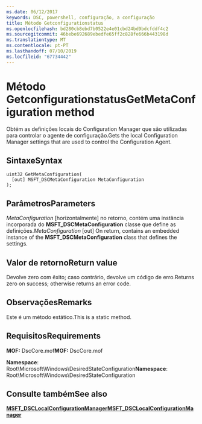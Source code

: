 ```yaml
---
ms.date: 06/12/2017
keywords: DSC, powershell, configuração, a configuração
title: Método Getconfigurationstatus
ms.openlocfilehash: bd280cb8ebd7b0522e4e01cbd24bd9bdcfddf4c2
ms.sourcegitcommit: 46bebe692689ebedfe65ff2c828fe666b443198d
ms.translationtype: MT
ms.contentlocale: pt-PT
ms.lasthandoff: 07/10/2019
ms.locfileid: "67734442"
---
```

# <a name="getmetaconfiguration-method"></a><span data-ttu-id="d6c5a-103">Método Getconfigurationstatus</span><span class="sxs-lookup"><span data-stu-id="d6c5a-103">GetMetaConfiguration method</span></span>

<span data-ttu-id="d6c5a-104">Obtém as definições locais do Configuration Manager que são utilizadas para controlar o agente de configuração.</span><span class="sxs-lookup"><span data-stu-id="d6c5a-104">Gets the local Configuration Manager settings that are used to control the Configuration Agent.</span></span>

## <a name="syntax"></a><span data-ttu-id="d6c5a-105">Sintaxe</span><span class="sxs-lookup"><span data-stu-id="d6c5a-105">Syntax</span></span>

```mof
uint32 GetMetaConfiguration(
  [out] MSFT_DSCMetaConfiguration MetaConfiguration
);
```

## <a name="parameters"></a><span data-ttu-id="d6c5a-106">Parâmetros</span><span class="sxs-lookup"><span data-stu-id="d6c5a-106">Parameters</span></span>

<span data-ttu-id="d6c5a-107">*MetaConfiguration* \[horizontalmente\] no retorno, contém uma instância incorporada do **MSFT_DSCMetaConfiguration** classe que define as definições.</span><span class="sxs-lookup"><span data-stu-id="d6c5a-107">*MetaConfiguration* \[out\] On return, contains an embedded instance of the **MSFT_DSCMetaConfiguration** class that defines the settings.</span></span>

## <a name="return-value"></a><span data-ttu-id="d6c5a-108">Valor de retorno</span><span class="sxs-lookup"><span data-stu-id="d6c5a-108">Return value</span></span>

<span data-ttu-id="d6c5a-109">Devolve zero com êxito; caso contrário, devolve um código de erro.</span><span class="sxs-lookup"><span data-stu-id="d6c5a-109">Returns zero on success; otherwise returns an error code.</span></span>

## <a name="remarks"></a><span data-ttu-id="d6c5a-110">Observações</span><span class="sxs-lookup"><span data-stu-id="d6c5a-110">Remarks</span></span>

<span data-ttu-id="d6c5a-111">Este é um método estático.</span><span class="sxs-lookup"><span data-stu-id="d6c5a-111">This is a static method.</span></span>

## <a name="requirements"></a><span data-ttu-id="d6c5a-112">Requisitos</span><span class="sxs-lookup"><span data-stu-id="d6c5a-112">Requirements</span></span>

<span data-ttu-id="d6c5a-113">**MOF:** DscCore.mof</span><span class="sxs-lookup"><span data-stu-id="d6c5a-113">**MOF:** DscCore.mof</span></span>

<span data-ttu-id="d6c5a-114">**Namespace**: Root\Microsoft\Windows\DesiredStateConfiguration</span><span class="sxs-lookup"><span data-stu-id="d6c5a-114">**Namespace**: Root\Microsoft\Windows\DesiredStateConfiguration</span></span>

## <a name="see-also"></a><span data-ttu-id="d6c5a-115">Consulte também</span><span class="sxs-lookup"><span data-stu-id="d6c5a-115">See also</span></span>

[<span data-ttu-id="d6c5a-116">**MSFT_DSCLocalConfigurationManager**</span><span class="sxs-lookup"><span data-stu-id="d6c5a-116">**MSFT_DSCLocalConfigurationManager**</span></span>](msft-dsclocalconfigurationmanager.md)
